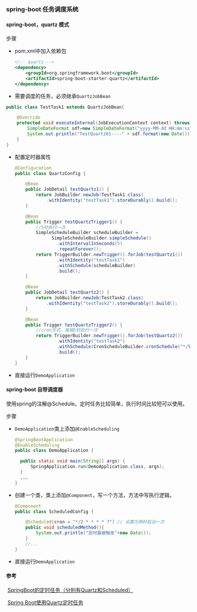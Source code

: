 ### spring-boot 任务调度系统

#### spring-boot，quartz 模式

步骤

- pom.xml中加入依赖包

  ```xml
  <!-- quartz -->
  <dependency>
      <groupId>org.springframework.boot</groupId>
      <artifactId>spring-boot-starter-quartz</artifactId>
  </dependency>
  
  ```

-  需要调度的任务，必须继承`QuartzJobBean`

  ```java
  public class TestTask1 extends QuartzJobBean{
  
      @Override
      protected void executeInternal(JobExecutionContext context) throws JobExecutionException {
          SimpleDateFormat sdf=new SimpleDateFormat("yyyy-MM-dd HH:mm:ss");
          System.out.println("TestQuartz01----" + sdf.format(new Date()));
      }
  }
  ```

- 配置定时器属性

  ```java
  @Configuration
  public class QuartzConfig {
  
      @Bean
      public JobDetail testQuartz1() {
          return JobBuilder.newJob(TestTask1.class)
              .withIdentity("testTask1").storeDurably().build();
      }
  
      @Bean
      public Trigger testQuartzTrigger1() {
          //5秒执行一次
          SimpleScheduleBuilder scheduleBuilder = 
              	SimpleScheduleBuilder.simpleSchedule()
                  .withIntervalInSeconds(5)
                  .repeatForever();
          return TriggerBuilder.newTrigger().forJob(testQuartz1())
                  .withIdentity("testTask1")
                  .withSchedule(scheduleBuilder)
                  .build();
      }
  
      @Bean
      public JobDetail testQuartz2() {
          return JobBuilder.newJob(TestTask2.class)
              .withIdentity("testTask2").storeDurably().build();
      }
  
      @Bean
      public Trigger testQuartzTrigger2() {
          //cron方式，每隔5秒执行一次
          return TriggerBuilder.newTrigger().forJob(testQuartz2())
                  .withIdentity("testTask2")
                  .withSchedule(CronScheduleBuilder.cronSchedule("*/5 * * * * ?"))
                  .build();
      }
  }
  ```

- 直接运行`DemoApplication`

#### spring-boot 自带调度器

​		使用spring的注解@Schedule。定时任务比较简单，执行时间比较短可以使用。

步骤

- `DemoApplication`类上添加`@EnableScheduling`

  ```java
  @SpringBootApplication
  @EnableScheduling
  public class DemoApplication {
  
  	public static void main(String[] args) {
  		SpringApplication.run(DemoApplication.class, args);
  	}
  	...
  }
  
  ```

- 创建一个类，类上添加`@Component`，写一个方法，方法中写执行逻辑。

  ```java
  @Component
  public class ScheduledConfig {
  
      @Scheduled(cron = "*/2 * * * * ?") // 设置为两秒启动一次
      public void scheduledMethod(){
          System.out.println("定时器被触发"+new Date());
      }
      //...
  }
  ```

- 直接运行`DemoApplication`

#### 参考

​		[SpringBoot的定时任务（分别有Quartz和Scheduled）](https://blog.csdn.net/qq1021979964/article/details/88764277)

​		[Spring Boot使用Quartz定时任务](https://blog.csdn.net/gnail_oug/article/details/80825302)
